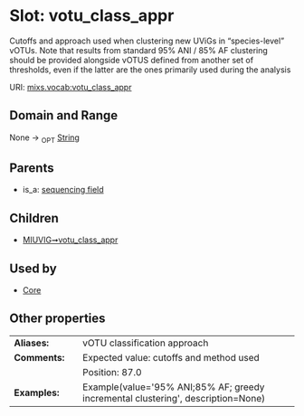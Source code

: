 
# Slot: votu_class_appr


Cutoffs and approach used when clustering new UViGs in “species-level” vOTUs. Note that results from standard 95% ANI / 85% AF clustering should be provided alongside vOTUS defined from another set of thresholds, even if the latter are the ones primarily used during the analysis

URI: [mixs.vocab:votu_class_appr](https://w3id.org/mixs/vocab/votu_class_appr)


## Domain and Range

None ->  <sub>OPT</sub> [String](types/String.md)

## Parents

 *  is_a: [sequencing field](sequencing_field.md)

## Children

 *  [MIUVIG➞votu_class_appr](MIUVIG_votu_class_appr.md)

## Used by

 * [Core](Core.md)

## Other properties

|  |  |  |
| --- | --- | --- |
| **Aliases:** | | vOTU classification approach |
| **Comments:** | | Expected value: cutoffs and method used |
|  | | Position: 87.0 |
| **Examples:** | | Example(value='95% ANI;85% AF; greedy incremental clustering', description=None) |

